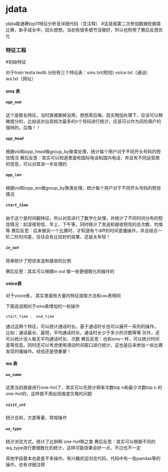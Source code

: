 # jdata
jdata联通赛top11特征分析及详细代码（含注释）
#这是我第二次参加数据挖掘类比赛，新手成长中，回头想想，当初有很多细节没做好，所以也附带了赛后反思优化
### 特征工程
#初始特征

对于train testa testb 分别有三个特征表：sms.txt(短信) voice.txt（通话）  wa.txt（网址）

#### sms 表

##### `opp_num`
这个是匿名特征，当时直接删掉没用，想想真后悔，其实稍加处理下，应该可以稍微提分的，比如说对出现频次最多的n个号码进行统计，应该可以作为风险用户的强特的，后悔！！


##### `opp_head`

 根据vid和opp_head做group_by聚类处理，统计每个用户对于不同开头号码的短信情况
赛后反思：其实可以知道里面有国际电话和国内电话，并且有不同运营商的信息，可以对其进一步处理的



##### `opp_len`

 根据vid和opp_len做group_by聚类处理，统计每个用户对于不同开头号码的短信情况


##### `start_time`
由于这个是时间戳特征，所以对其进行了数字化处理，并统计了不同时间分布的短信情况：如深夜短信、早上、下午等，同时统计了发送和接收短信的总次数、均值等
赛后反思：后来做另一个比赛时，才知道有个diff的时间差骚操作，并且结合一阶二阶时间差，往往会有比较好的效果，还是太年轻！


##### `in_out`

简单统计了短信发送和接收的比例

赛后反思：其实可以根据in out 做一些更细致化的操作的


#### voice表

对于voice表， 其实里面有大量的特征提取方法和`sms`表相同

下面说说相对于sms表增加的一些操作

`start_time 、 end_time`

通过这两个特征，可以统计通话时长。基于通话时长也可以展开一系列的操作。
比如：通话最长、最短，平均通话时长，通话时长少于多少的次数等等
另外，还可以统计没人每天平均通话时长、次数
赛后反思：也和sms一样，可以统计时间差等信息。同时还可以考虑使用滑动时间窗口进行统计，这也是后来参加一些比赛发现的骚操作。经验还是很重要！


#### wa 表

##### `wa_name`

这里当初直接进行one-hot了，其实可以先统计频率次数top n和最少次数top n 的one-hot的，这样就不用出现维度灾难的问题
##### `visit_cnt`

统计总和，方差等量，常规操作


##### `wa_type`

统计浏览方式，统计了比例啊 one-hot啊之类
赛后反思：其实可以根据不同的wa_type进行更细致化的统计，这样可能效果会好一点，不过也不一定

其他字段基本也是差不多操作，有兴趣欢迎浏览代码，代码中有一些pandas等的操作，也有详细注释



